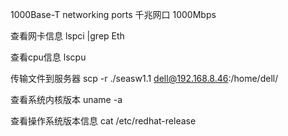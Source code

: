 1000Base-T networking ports 千兆网口 1000Mbps

查看网卡信息 lspci |grep Eth

查看cpu信息 lscpu

传输文件到服务器 scp -r ./seasw1.1 dell@192.168.8.46:/home/dell/

查看系统内核版本 uname -a

查看操作系统版本信息 cat /etc/redhat-release
